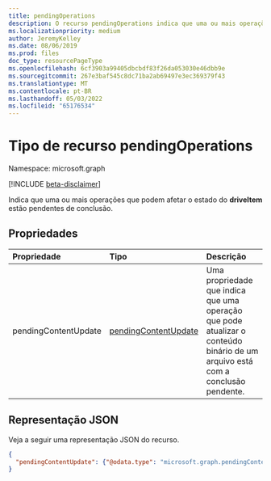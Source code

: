 ```yaml
---
title: pendingOperations
description: O recurso pendingOperations indica que uma ou mais operações que podem afetar o estado do driveItem estão pendentes de conclusão.
ms.localizationpriority: medium
author: JeremyKelley
ms.date: 08/06/2019
ms.prod: files
doc_type: resourcePageType
ms.openlocfilehash: 6cf3903a99405dbcbdf83f26da053030e46dbb9e
ms.sourcegitcommit: 267e3baf545c8dc71ba2ab69497e3ec369379f43
ms.translationtype: MT
ms.contentlocale: pt-BR
ms.lasthandoff: 05/03/2022
ms.locfileid: "65176534"
---
```

# <a name="pendingoperations-resource-type"></a>Tipo de recurso pendingOperations

Namespace: microsoft.graph

[!INCLUDE [beta-disclaimer](../../includes/beta-disclaimer.md)]

Indica que uma ou mais operações que podem afetar o estado do **driveItem** estão pendentes de conclusão.

## <a name="properties"></a>Propriedades

| Propriedade     | Tipo        | Descrição |
|:-------------|:------------|:------------|
|pendingContentUpdate|[pendingContentUpdate](pendingcontentupdate.md)|Uma propriedade que indica que uma operação que pode atualizar o conteúdo binário de um arquivo está com a conclusão pendente.|

## <a name="json-representation"></a>Representação JSON

Veja a seguir uma representação JSON do recurso.

<!-- {
  "blockType": "resource",
  "optionalProperties": [

  ],
  "@odata.type": "microsoft.graph.pendingOperations",
  "baseType": null
}-->

```json
{
  "pendingContentUpdate": {"@odata.type": "microsoft.graph.pendingContentUpdate"}
}
```

<!-- uuid: 16cd6b66-4b1a-43a1-adaf-3a886856ed98
2019-02-04 14:57:30 UTC -->
<!-- {
  "type": "#page.annotation",
  "description": "The pendingOperations resource indicates that an operation that may affect the state of the DriveItem is pending completion.",
  "keywords": "pendingoperations,pendingoperations,operation,pendingcontentupdate",
  "section": "documentation",
  "tocPath": ""
}-->


